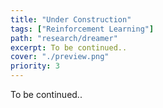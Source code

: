 ```yaml
---
title: "Under Construction"
tags: ["Reinforcement Learning"]
path: "research/dreamer"
excerpt: To be continued..
cover: "./preview.png"
priority: 3
---
```


To be continued..
